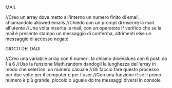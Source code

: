 MAIL

//Creo un array dove metto all'interno un numero finito di email, chiamandolo allowed emails
//Chiedo con un prompt di inserire la mail all'utente
//Una volta inserita la mail, con un operatore if verifico che se la mail è presente stampo un messaggio di conferma, altrimenti else un messaggio di accesso negato



GIOCO DEI DADI

//Creo una variabile array con 6 numeri, la chiamo diceValues con 6 posti da 1 a 6
//Uso la funzione Math.random dandogli la lunghezza dell'array in modo che selezioni un numero casuale
//Gli faccio fare questo processo per due volte per il computer e per l'user
//Con una funzione if se il primo numero è più grande, piccolo o uguale do tre messaggi diversi in console


